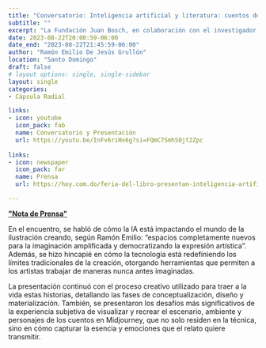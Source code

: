 ```yaml
---
title: "Conversatorio: Inteligencia artificial y literatura: cuentos de Juan Bosch en píxeles"
subtitle: ""
excerpt: "La Fundación Juan Bosch, en colaboración con el investigador e ilustrador Ramón Emilio De Jesús Grullón, presentó un innovador conversatorio titulado Inteligencia Artificial Y Literatura: Cuentos De Juan Bosch En Píxeles. En este evento se mostró la ilustración de dos de los cuentos más emblemáticos de Bosch, La Mancha Indeleble y La Mujer, realizadas con Inteligencia Artificial (IA) a través del software MidJourney, un programa de IA que genera imágenes a partir de indicaciones textuales."
date: 2023-08-22T20:00:59-06:00
date_end: "2023-08-22T21:45:59-06:00"
author: "Ramón Emilio De Jesús Grullón"
location: "Santo Domingo"
draft: false
# layout options: single, single-sidebar
layout: single
categories:
- Cápsula Radial

links:
- icon: youtube
  icon_pack: fab
  name: Conversatorio y Presentación
  url: https://youtu.be/InFv6riHx6g?si=FQmC7SmhS0jt2Zpc
  
links:
- icon: newspaper
  icon_pack: far
  name: Prensa
  url: https://hoy.com.do/feria-del-libro-presentan-inteligencia-artificial-y-literatura-cuentos-de-juan-bosch-en-pixeles/

---
```

[**"Nota de Prensa"**](https://hoy.com.do/feria-del-libro-presentan-inteligencia-artificial-y-literatura-cuentos-de-juan-bosch-en-pixeles/)

En el encuentro, se habló de cómo la IA está impactando el mundo de la ilustración creando, según Ramón Emilio: “espacios completamente nuevos para la imaginación amplificada y democratizando la expresión artística”.  Además, se hizo hincapié en cómo la tecnología está redefiniendo los límites tradicionales de la creación, otorgando herramientas que permiten a los artistas trabajar de maneras nunca antes imaginadas.

La presentación continuó con el proceso creativo utilizado para traer a la vida estas historias, detallando las fases de conceptualización, diseño y materialización. También, se presentaron los desafíos más significativos de la experiencia subjetiva de visualizar y recrear el escenario, ambiente y personajes de los cuentos en Midjourney, que no solo residen en la técnica, sino en cómo capturar la esencia y emociones que el relato quiere transmitir.

